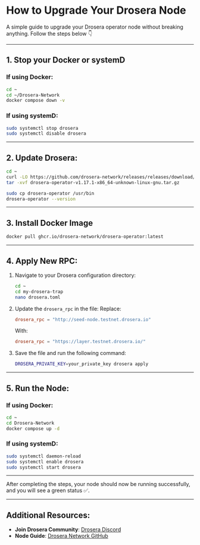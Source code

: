 # How to Upgrade Your Drosera Node

A simple guide to upgrade your Drosera operator node without breaking anything. Follow the steps below 👇

---

## 1. Stop your Docker or systemD

### If using Docker:
```bash
cd ~
cd ~/Drosera-Network
docker compose down -v
```

### If using systemD:
```bash
sudo systemctl stop drosera
sudo systemctl disable drosera
```

---

## 2. Update Drosera:
```bash
cd ~
curl -LO https://github.com/drosera-network/releases/releases/download/v1.17.1/drosera-operator-v1.17.1-x86_64-unknown-linux-gnu.tar.gz
tar -xvf drosera-operator-v1.17.1-x86_64-unknown-linux-gnu.tar.gz

sudo cp drosera-operator /usr/bin
drosera-operator --version
```

---

## 3. Install Docker Image
```bash
docker pull ghcr.io/drosera-network/drosera-operator:latest
```

---

## 4. Apply New RPC:

1. Navigate to your Drosera configuration directory:
    ```bash
    cd ~
    cd my-drosera-trap
    nano drosera.toml
    ```

2. Update the `drosera_rpc` in the file:
    Replace:
    ```toml
    drosera_rpc = "http://seed-node.testnet.drosera.io"
    ```
    With:
    ```toml
    drosera_rpc = "https://layer.testnet.drosera.io/"
    ```

3. Save the file and run the following command:
    ```bash
    DROSERA_PRIVATE_KEY=your_private_key drosera apply
    ```

---

## 5. Run the Node:

### If using Docker:
```bash
cd ~
cd Drosera-Network
docker compose up -d
```

### If using systemD:
```bash
sudo systemctl daemon-reload
sudo systemctl enable drosera
sudo systemctl start drosera
```

---

After completing the steps, your node should now be running successfully, and you will see a green status ✅.

---

## Additional Resources:

- **Join Drosera Community**: [Drosera Discord](https://discord.gg/drosera)
- **Node Guide**: [Drosera Network GitHub](https://github.com/HeavenOG/Drosera-Network)
